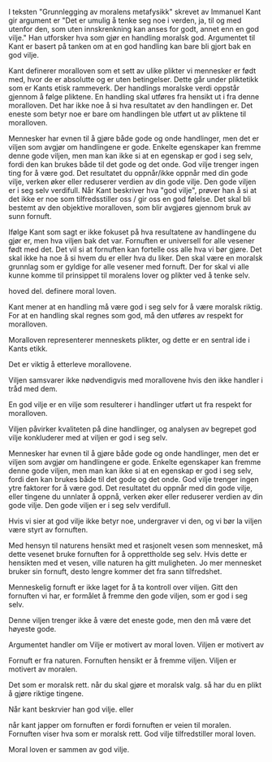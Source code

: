 I teksten "Grunnlegging av moralens metafysikk" skrevet av Immanuel Kant gir argument er "Det er umulig å tenke seg noe i verden, ja, til og med utenfor den, som uten innskrenkning kan anses for godt, annet enn en god vilje." Han utforsker hva som gjør en handling moralsk god. Argumentet til Kant er basert på tanken om at en god handling kan bare bli gjort bak en god vilje. 

Kant definerer moralloven som et sett av ulike plikter vi mennesker er født med, hvor de er absolutte og er uten betingelser. Dette går under pliktetikk som er Kants etisk rammeverk. Der handlings moralske verdi oppstår gjennom å følge pliktene. En handling skal utføres fra hensikt ut i fra denne moralloven. Det har ikke noe å si hva resultatet av den handlingen er. Det eneste som betyr noe er bare om handlingen ble utført ut av pliktene til moralloven. 

Mennesker har evnen til å gjøre både gode og onde handlinger, men det er viljen som avgjør om handlingene er gode. Enkelte egenskaper kan fremme denne gode viljen, men man kan ikke si at en egenskap er god i seg selv, fordi den kan brukes både til det gode og det onde. God vilje trenger ingen ting for å være god. Det resultatet du oppnår/ikke oppnår med din gode vilje, verken øker eller reduserer verdien av din gode vilje. Den gode viljen er i seg selv verdifull. Når Kant beskriver hva "god vilje", prøver han å si at det ikke er noe som tilfredsstiller oss / gir oss en god følelse. Det skal bli bestemt av den objektive moralloven, som blir avgjøres gjennom bruk av sunn fornuft. 

Ifølge Kant som sagt er ikke fokuset på hva resultatene av handlingene du gjør er, men hva viljen bak det var. Fornuften er universell for alle vesener født med det. Det vil si at fornuften kan fortelle oss alle hva vi bør gjøre. Det skal ikke ha noe å si hvem du er eller hva du liker. Den skal være en moralsk grunnlag som er gyldige for alle vesener med fornuft. Der for skal vi alle kunne komme til prinsippet til moralens lover og plikter ved å tenke selv. 



hoved del. definere moral loven. 

Kant mener at en handling må være god i seg selv for å være moralsk riktig. For at en handling skal regnes som god, må den utføres av respekt for moralloven.

Moralloven representerer menneskets plikter, og dette er en sentral ide i Kants etikk.

Det er viktig å etterleve morallovene.

Viljen samsvarer ikke nødvendigvis med morallovene hvis den ikke handler i tråd med dem.

En god vilje er en vilje som resulterer i handlinger utført ut fra respekt for moralloven.

Viljen påvirker kvaliteten på dine handlinger, og analysen av begrepet god vilje konkluderer med at viljen er god i seg selv.

Mennesker har evnen til å gjøre både gode og onde handlinger, men det er viljen som avgjør om handlingene er gode. Enkelte egenskaper kan fremme denne gode viljen, men man kan ikke si at en egenskap er god i seg selv, fordi den kan brukes både til det gode og det onde. God vilje trenger ingen ytre faktorer for å være god. Det resultatet du oppnår med din gode vilje, eller tingene du unnlater å oppnå, verken øker eller reduserer verdien av din gode vilje. Den gode viljen er i seg selv verdifull.

Hvis vi sier at god vilje ikke betyr noe, undergraver vi den, og vi bør la viljen være styrt av fornuften.

Med hensyn til naturens hensikt med et rasjonelt vesen som mennesket, må dette vesenet bruke fornuften for å opprettholde seg selv. Hvis dette er hensikten med et vesen, ville naturen ha gitt muligheten. Jo mer mennesket bruker sin fornuft, desto lengre kommer det fra sann tilfredshet.

Menneskelig fornuft er ikke laget for å ta kontroll over viljen. Gitt den fornuften vi har, er formålet å fremme den gode viljen, som er god i seg selv.

Denne viljen trenger ikke å være det eneste gode, men den må være det høyeste gode.

Argumentet handler om Vilje er motivert av moral loven. Viljen er motivert av 

Fornuft er fra naturen. Fornuften hensikt er å fremme viljen. Viljen er motivert av moralen. 

Det som er moralsk rett. når du skal gjøre et moralsk valg. så har du en plikt å gjøre riktige tingene. 

Når kant beskrvier han god vilje. eller 

når kant japper om fornuften er fordi fornuften er veien til moralen. Fornuften viser hva som er moralsk rett. God vilje tilfredstiller moral loven. 

Moral loven er sammen av god vilje.

